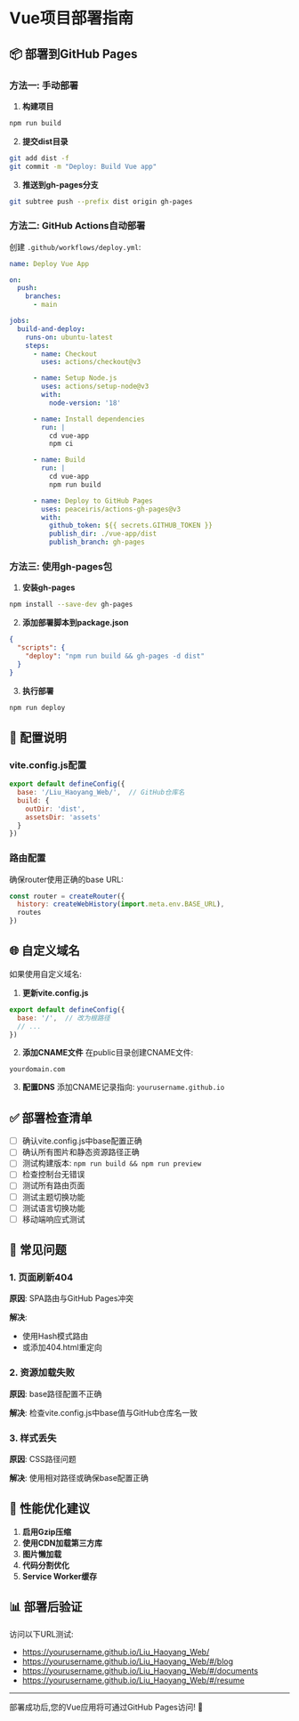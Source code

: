 # Vue项目部署指南

## 📦 部署到GitHub Pages

### 方法一: 手动部署

1. **构建项目**
```bash
npm run build
```

2. **提交dist目录**
```bash
git add dist -f
git commit -m "Deploy: Build Vue app"
```

3. **推送到gh-pages分支**
```bash
git subtree push --prefix dist origin gh-pages
```

### 方法二: GitHub Actions自动部署

创建 `.github/workflows/deploy.yml`:

```yaml
name: Deploy Vue App

on:
  push:
    branches:
      - main

jobs:
  build-and-deploy:
    runs-on: ubuntu-latest
    steps:
      - name: Checkout
        uses: actions/checkout@v3

      - name: Setup Node.js
        uses: actions/setup-node@v3
        with:
          node-version: '18'

      - name: Install dependencies
        run: |
          cd vue-app
          npm ci

      - name: Build
        run: |
          cd vue-app
          npm run build

      - name: Deploy to GitHub Pages
        uses: peaceiris/actions-gh-pages@v3
        with:
          github_token: ${{ secrets.GITHUB_TOKEN }}
          publish_dir: ./vue-app/dist
          publish_branch: gh-pages
```

### 方法三: 使用gh-pages包

1. **安装gh-pages**
```bash
npm install --save-dev gh-pages
```

2. **添加部署脚本到package.json**
```json
{
  "scripts": {
    "deploy": "npm run build && gh-pages -d dist"
  }
}
```

3. **执行部署**
```bash
npm run deploy
```

## 🔧 配置说明

### vite.config.js配置
```javascript
export default defineConfig({
  base: '/Liu_Haoyang_Web/',  // GitHub仓库名
  build: {
    outDir: 'dist',
    assetsDir: 'assets'
  }
})
```

### 路由配置
确保router使用正确的base URL:
```javascript
const router = createRouter({
  history: createWebHistory(import.meta.env.BASE_URL),
  routes
})
```

## 🌐 自定义域名

如果使用自定义域名:

1. **更新vite.config.js**
```javascript
export default defineConfig({
  base: '/',  // 改为根路径
  // ...
})
```

2. **添加CNAME文件**
在public目录创建CNAME文件:
```
yourdomain.com
```

3. **配置DNS**
添加CNAME记录指向: `yourusername.github.io`

## ✅ 部署检查清单

- [ ] 确认vite.config.js中base配置正确
- [ ] 确认所有图片和静态资源路径正确
- [ ] 测试构建版本: `npm run build && npm run preview`
- [ ] 检查控制台无错误
- [ ] 测试所有路由页面
- [ ] 测试主题切换功能
- [ ] 测试语言切换功能
- [ ] 移动端响应式测试

## 🐛 常见问题

### 1. 页面刷新404
**原因**: SPA路由与GitHub Pages冲突

**解决**:
- 使用Hash模式路由
- 或添加404.html重定向

### 2. 资源加载失败
**原因**: base路径配置不正确

**解决**:
检查vite.config.js中base值与GitHub仓库名一致

### 3. 样式丢失
**原因**: CSS路径问题

**解决**:
使用相对路径或确保base配置正确

## 🚀 性能优化建议

1. **启用Gzip压缩**
2. **使用CDN加载第三方库**
3. **图片懒加载**
4. **代码分割优化**
5. **Service Worker缓存**

## 📊 部署后验证

访问以下URL测试:
- https://yourusername.github.io/Liu_Haoyang_Web/
- https://yourusername.github.io/Liu_Haoyang_Web/#/blog
- https://yourusername.github.io/Liu_Haoyang_Web/#/documents
- https://yourusername.github.io/Liu_Haoyang_Web/#/resume

---

部署成功后,您的Vue应用将可通过GitHub Pages访问! 🎉
